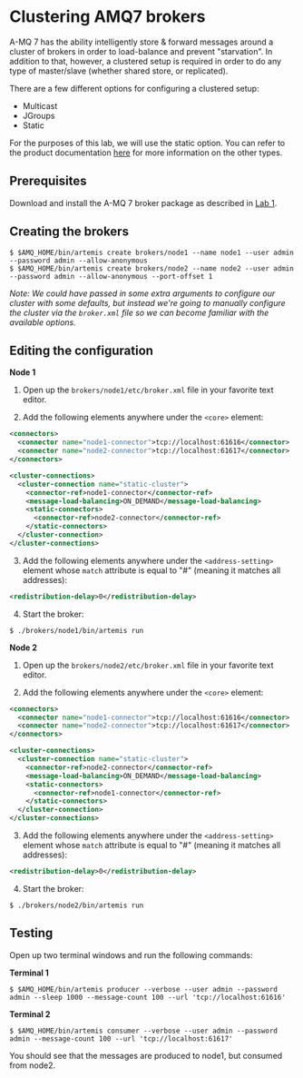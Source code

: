 # Clustering AMQ7 brokers

A-MQ 7 has the ability intelligently store & forward messages around a cluster of brokers in order to load-balance and prevent "starvation". In addition to that, however, a clustered setup is required in order to do any type of master/slave (whether shared store, or replicated).

There are a few different options for configuring a clustered setup:

* Multicast
* JGroups
* Static

For the purposes of this lab, we will use the static option. You can refer to the product documentation [here](https://access.redhat.com/documentation/en-us/red_hat_jboss_amq/7.0/html/using_amq_broker/clustering) for more information on the other types.

## Prerequisites

Download and install the A-MQ 7 broker package as described in [Lab 1](00-install-broker.md).

## Creating the brokers

```
$ $AMQ_HOME/bin/artemis create brokers/node1 --name node1 --user admin --password admin --allow-anonymous
$ $AMQ_HOME/bin/artemis create brokers/node2 --name node2 --user admin --password admin --allow-anonymous --port-offset 1
```

_Note: We could have passed in some extra arguments to configure our cluster with some defaults, but instead we're going to manually configure the cluster via the `broker.xml` file so we can become familiar with the available options._

## Editing the configuration

__Node 1__

1. Open up the `brokers/node1/etc/broker.xml` file in your favorite text editor.

2. Add the following elements anywhere under the `<core>` element:

```xml
<connectors>
  <connector name="node1-connector">tcp://localhost:61616</connector>
  <connector name="node2-connector">tcp://localhost:61617</connector>
</connectors>

<cluster-connections>
  <cluster-connection name="static-cluster">
    <connector-ref>node1-connector</connector-ref>
    <message-load-balancing>ON_DEMAND</message-load-balancing>
    <static-connectors>
      <connector-ref>node2-connector</connector-ref>
    </static-connectors>
  </cluster-connection>
</cluster-connections>
```

3. Add the following elements anywhere under the `<address-setting>` element whose `match` attribute is equal to "#" (meaning it matches all addresses):

```xml
<redistribution-delay>0</redistribution-delay>
```

4. Start the broker:

```
$ ./brokers/node1/bin/artemis run
```

__Node 2__

1. Open up the `brokers/node2/etc/broker.xml` file in your favorite text editor.

2. Add the following elements anywhere under the `<core>` element:

```xml
<connectors>
  <connector name="node1-connector">tcp://localhost:61616</connector>
  <connector name="node2-connector">tcp://localhost:61617</connector>
</connectors>

<cluster-connections>
  <cluster-connection name="static-cluster">
    <connector-ref>node2-connector</connector-ref>
    <message-load-balancing>ON_DEMAND</message-load-balancing>
    <static-connectors>
      <connector-ref>node1-connector</connector-ref>
    </static-connectors>
  </cluster-connection>
</cluster-connections>
```

3. Add the following elements anywhere under the `<address-setting>` element whose `match` attribute is equal to "#" (meaning it matches all addresses):

```xml
<redistribution-delay>0</redistribution-delay>
```

4. Start the broker:

```
$ ./brokers/node2/bin/artemis run
```

## Testing

Open up two terminal windows and run the following commands:

__Terminal 1__

```
$ $AMQ_HOME/bin/artemis producer --verbose --user admin --password admin --sleep 1000 --message-count 100 --url 'tcp://localhost:61616'
```

__Terminal 2__

```
$ $AMQ_HOME/bin/artemis consumer --verbose --user admin --password admin --message-count 100 --url 'tcp://localhost:61617'
```

You should see that the messages are produced to node1, but consumed from node2.
